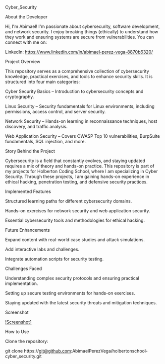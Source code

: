 Cyber_Security

About the Developer

Hi, I'm Abimael! I'm passionate about cybersecurity, software development, and network security. I enjoy breaking things (ethically) to understand how they work and ensuring systems are secure from vulnerabilities. You can connect with me on:

LinkedIn: https://www.linkedin.com/in/abimael-perez-vega-8870b6320/

Project Overview

This repository serves as a comprehensive collection of cybersecurity knowledge, practical exercises, and tools to enhance security skills. It is structured into four main categories:

Cyber Security Basics – Introduction to cybersecurity concepts and cryptography.

Linux Security – Security fundamentals for Linux environments, including permissions, access control, and server security.

Network Security – Hands-on learning in reconnaissance techniques, host discovery, and traffic analysis.

Web Application Security – Covers OWASP Top 10 vulnerabilities, BurpSuite fundamentals, SQL injection, and more.

Story Behind the Project

Cybersecurity is a field that constantly evolves, and staying updated requires a mix of theory and hands-on practice. This repository is part of my projects for Holberton Coding School, where I am specializing in Cyber Security. Through these projects, I am gaining hands-on experience in ethical hacking, penetration testing, and defensive security practices.

Implemented Features

Structured learning paths for different cybersecurity domains.

Hands-on exercises for network security and web application security.

Essential cybersecurity tools and methodologies for ethical hacking.

Future Enhancements

Expand content with real-world case studies and attack simulations.

Add interactive labs and challenges.

Integrate automation scripts for security testing.

Challenges Faced

Understanding complex security protocols and ensuring practical implementation.

Setting up secure testing environments for hands-on exercises.

Staying updated with the latest security threats and mitigation techniques.

Screenshot

[!Screenshot1](c:\Users\Aby\Downloads\cybersec-pic.jpg)

How to Use

Clone the repository:

git clone https://git@github.com:AbimaelPerezVega/holbertonschool-cyber_security.git
